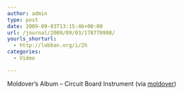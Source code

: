 ```yaml
---
author: admin
type: post
date: 2009-09-03T13:15:46+00:00
url: /journal/2009/09/03/178770998/
yourls_shorturl:
  - http://lobban.org/i/2h
categories:
  - Video

---
```

Moldover&#8217;s Album &#8211; Circuit Board Instrument (via [moldover][1])

 [1]: http://youtube.com/user/moldover